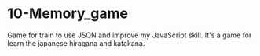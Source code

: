 # 10-Memory_game
 Game for train to use JSON and improve my JavaScript skill. It's a game for learn the japanese hiragana and katakana.

